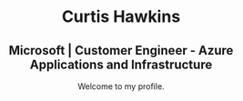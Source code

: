 <h1 align="center">Curtis Hawkins</h1>
<h2 align="center">Microsoft | Customer Engineer - Azure Applications and Infrastructure</h2>
<nl />
<p align="center">
  Welcome to my profile.
  </p>
